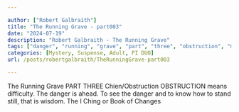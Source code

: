 ```yaml
---

author: ["Robert Galbraith"]
title: "The Running Grave - part003"
date: "2024-07-19"
description: "Robert Galbraith - The Running Grave"
tags: ["danger", "running", "grave", "part", "three", "obstruction", "mean", "difficulty", "ahead", "see", "know", "stand", "still", "wisdom", "ching", "book", "change"]
categories: [Mystery, Suspense, Adult, PI DUO]
url: /posts/robertgalbraith/TheRunningGrave-part003

---
```



The Running Grave
PART THREE
Chien/Obstruction
OBSTRUCTION means difficulty.
The danger is ahead.
To see the danger and to know how to stand still, that is wisdom.
The I Ching or Book of Changes
